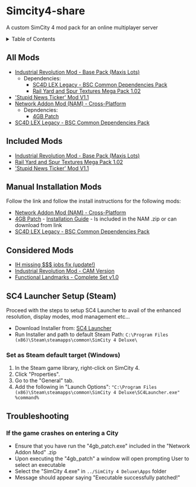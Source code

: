# Simcity4-share
A custom SimCity 4 mod pack for an online multiplayer server

<!-- TABLE OF CONTENTS -->
<details>
  <summary>Table of Contents</summary>
  <ol>
    <li>
      <a href="#all-mods">All Mods</a>
    </li>
    <li>
      <a href="#included-mods">Included Mods</a>
    </li>
    <li>
      <a href="#manual-installation-mods">Manual Installation Mods</a>
    </li>
    <li>
      <a href="#considered-mods">Considered Mods</a>
    </li>
    <li>
      <a href="#sc4-launcher-setup-steam">SC4 Launcher Setup (Steam)</a>
      <ol>
        <li>
          <a href="#set-as-steam-default-target-windows">Set as Steam default target (Windows)</a>
        </li>
      </ol>
    </li>
    <li>
      <a href="#troubleshooting">Troubleshooting</a>
    </li>
  </ol>
</details>

## All Mods

- [Industrial Revolution Mod - Base Pack (Maxis Lots)](https://community.simtropolis.com/files/file/28268-industrial-revolution-mod-base-pack-maxis-lots/)
  - Dependencies:
    - [SC4D LEX Legacy - BSC Common Dependencies Pack](https://sc4evermore.com/index.php/downloads/download/22-dependencies/3-sc4d-lex-legacy-bsc-common-dependencies-pack)
    - [Rail Yard and Spur Textures Mega Pack 1.02](https://community.simtropolis.com/files/file/22325-rail-yard-and-spur-mega-pak-1-version-2/)
- ['Stupid News Ticker' Mod V1.1](https://community.simtropolis.com/files/file/21323-stupid-news-ticker-mod-v11/)
- [Network Addon Mod (NAM) - Cross-Platform](https://community.simtropolis.com/files/file/26793-network-addon-mod-nam-cross-platform/)
  - Depndencies:
    - [4GB Patch](https://ntcore.com/?page_id=371)
- [SC4D LEX Legacy - BSC Common Dependencies Pack](https://sc4evermore.com/index.php/downloads/download/22-dependencies/3-sc4d-lex-legacy-bsc-common-dependencies-pack)

## Included Mods

- [Industrial Revolution Mod - Base Pack (Maxis Lots)](https://community.simtropolis.com/files/file/28268-industrial-revolution-mod-base-pack-maxis-lots/)
- [Rail Yard and Spur Textures Mega Pack 1.02](https://community.simtropolis.com/files/file/22325-rail-yard-and-spur-mega-pak-1-version-2/)
- ['Stupid News Ticker' Mod V1.1](https://community.simtropolis.com/files/file/21323-stupid-news-ticker-mod-v11/)

## Manual Installation Mods

Follow the link and follow the install instructions for the following mods:
- [Network Addon Mod (NAM) - Cross-Platform](https://community.simtropolis.com/files/file/26793-network-addon-mod-nam-cross-platform/)
- [4GB Patch](https://ntcore.com/?page_id=371) - [Installation Guide](#if-the-game-crashes-on-entering-a-city) - Is included in the NAM .zip or can download from link 
- [SC4D LEX Legacy - BSC Common Dependencies Pack](https://sc4evermore.com/index.php/downloads/download/22-dependencies/3-sc4d-lex-legacy-bsc-common-dependencies-pack)

## Considered Mods

- [IH missing $$$ jobs fix (update!)](https://community.simtropolis.com/files/file/22771-ih-missing-jobs-fix-update/)
- [Industrial Revolution Mod - CAM Version](https://community.simtropolis.com/files/file/29669-industrial-revolution-mod-cam-version/)
- [Functional Landmarks - Complete Set v1.0](https://community.simtropolis.com/files/file/21340-functional-landmarks-complete-set-v10/)

## SC4 Launcher Setup (Steam)
Proceed with the steps to setup SC4 Launcher to avail of the enhanced resolution, display modes, mod management etc...

- Download Installer from: [SC4 Launcher](https://community.simtropolis.com/files/file/28544-sc4-launcher/)
- Run Installer and path to default Steam Path: `C:\Program Files (x86)\Steam\steamapps\common\SimCity 4 Deluxe\`

### Set as Steam default target (Windows)

1. In the Steam game library, right-click on SimCity 4.
2. Click "Properties".
3. Go to the "General" tab.
4. Add the following in "Launch Options": `"C:\Program Files (x86)\Steam\steamapps\common\SimCity 4 Deluxe\SC4Launcher.exe" %command%`

## Troubleshooting
### If the game crashes on entering a City

- Ensure that you have run the "4gb_patch.exe" included in the "Network Addon Mod" .zip
- Upon executing the "4gb_patch" a window will open prompting User to select an executable
- Select the "SimCity 4.exe" in `../SimCity 4 Deluxe\Apps` folder
- Message should appear saying "Executable successfully patched!"
